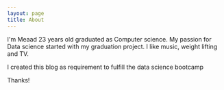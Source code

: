 ```yaml
---
layout: page
title: About
---
```



I'm Meaad 23 years old graduated as Computer science. My passion for Data science started with my graduation project.
I like music, weight lifting and TV.

I created this blog as requirement to fulfill the data science bootcamp

Thanks!
